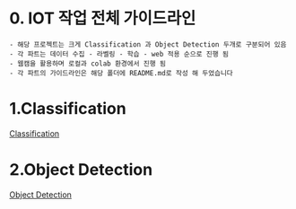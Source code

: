 # 0. IOT 작업 전체 가이드라인
```
- 해당 프로젝트는 크게 Classification 과 Object Detection 두개로 구분되어 있음
- 각 파트는 데이터 수집 - 라벨링 - 학습 - web 적용 순으로 진행 됨
- 웹캠을 활용하며 로컬과 colab 환경에서 진행 됨
- 각 파트의 가이드라인은 해당 폴더에 README.md로 작성 해 두었습니다 
```
# 1.Classification 
[Classification](https://github.com/crimama/clf_obj/tree/main/1_classification)

# 2.Object Detection 
[Object Detection](https://github.com/crimama/clf_obj/tree/main/2_object_detection)
